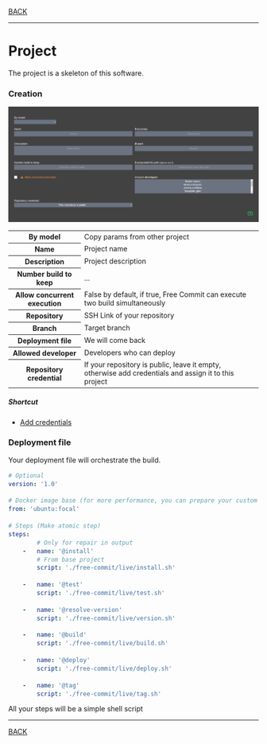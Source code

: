 [BACK](../README.md)
___
# Project

The project is a skeleton of this software.

### Creation

![Project creation form](image/project-creation-form.png)

<table>
    <tr>
        <th>By model</th>
        <td>Copy params from other project</td>
    </tr>
    <tr>
        <th>Name</th>
        <td>Project name</td>
    </tr>
    <tr>
        <th>Description</th>
        <td>Project description</td>
    </tr>
    <tr>
        <th>Number build to keep</th>
        <td>...</td>
    </tr>
    <tr>
        <th>Allow concurrent execution</th>
        <td>False by default, if true, Free Commit can execute two build simultaneously</td>
    </tr>
    <tr>
        <th>Repository</th>
        <td>SSH Link of your repository</td>
    </tr>
    <tr>
        <th>Branch</th>
        <td>Target branch</td>
    </tr>
    <tr>
        <th>Deployment file</th>
        <td>We will come back</td>
    </tr>
    <tr>
        <th>Allowed developer</th>
        <td>Developers who can deploy</td>
    </tr>
    <tr>
        <th>Repository credential</th>
        <td>If your repository is public, leave it empty, otherwise add credentials and assign it to this project</td>
    </tr>
</table>

##### Shortcut

* [Add credentials](./credential.md)

### Deployment file

Your deployment file will orchestrate the build.

```yaml
# Optional
version: '1.0' 

# Docker image base (for more performance, you can prepare your custom image)
from: 'ubuntu:focal'

# Steps (Make atomic step)
steps:
        # Only for repair in output
    -   name: '@install'
        # From base project
        script: './free-commit/live/install.sh'

    -   name: '@test'
        script: './free-commit/live/test.sh'

    -   name: '@resolve-version'
        script: './free-commit/live/version.sh'

    -   name: '@build'
        script: './free-commit/live/build.sh'

    -   name: '@deploy'
        script: './free-commit/live/deploy.sh'

    -   name: '@tag'
        script: './free-commit/live/tag.sh'
```

All your steps will be a simple shell script 

___
[BACK](../README.md)